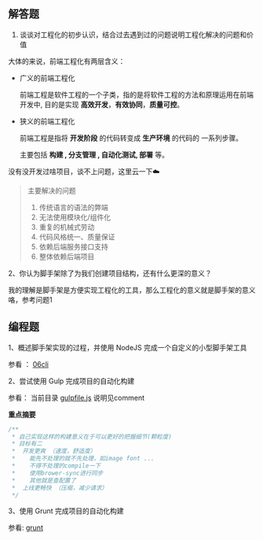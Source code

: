 ## 解答题

1. 谈谈对工程化的初步认识，结合过去遇到过的问题说明工程化解决的问题和价值

大体的来说，前端工程化有两层含义：

- 广义的前端工程化

  前端工程是软件工程的一个子类，指的是将软件工程的方法和原理运用在前端开发中, 目的是实现 **高效开发**，**有效协同**，**质量可控**。

- 狭义的前端工程化

  前端工程是指将 **开发阶段** 的代码转变成 **生产环境** 的代码的 一系列步骤。

  主要包括 **构建 , 分支管理 , 自动化测试, 部署** 等。

没有没开发过啥项目，谈不上问题，这里云一下☁️

> 主要解决的问题
>
> 1. 传统语言的语法的弊端
> 2. 无法使用模块化/组件化
> 3. 重复的机械式劳动
> 4. 代码风格统一、质量保证
> 5. 依赖后端服务接口支持
> 6. 整体依赖后端项目
>



2、你认为脚手架除了为我们创建项目结构，还有什么更深的意义？

我的理解是脚手架是方便实现工程化的工具，那么工程化的意义就是脚手架的意义咯，参考问题1



## 编程题

1、概述脚手架实现的过程，并使用 NodeJS 完成一个自定义的小型脚手架工具

参看 ： [06cli](../06cli)

2、尝试使用 Gulp 完成项目的自动化构建

参看： 当前目录 [gulpfile.js](./gulp/gulpfile.js) 说明见comment

**重点摘要**

```js
/**
 * 自己实现这样的构建意义在于可以更好的把握细节(颗粒度)
 * 目标有二
 *  开发更爽 （速度，舒适度）
 *    能先不处理的就不先处理，如image font ...
 *    不得不处理的compile一下
 *    使用brower-sync进行同步
 *    其他就是查配置了
 *  上线更畅快 （压缩，减少请求）
 */

```



3、使用 Grunt 完成项目的自动化构建

参看: [grunt](./grunt/gruntfile.js)

